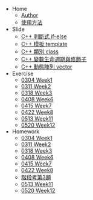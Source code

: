 <!-- docs/_sidebar.md -->

* Home
    * [Author](README.md)
    * [使用方法](tutorial.md)
* Slide
    * [C++ 判斷式 if-else](slide/if_else.md)
    * [C++ 模板 template](slide/template.md)
    * [C++ 類別 class](slide/class.md)
    * [C++ 變數生命週期與修飾子](slide/var_and_modifier.md)
    * [C++ 動態陣列 vector](slide/vector.md)
* Exercise
    * [0304 Week1](slide_code/w1.md)
    * [0311 Week2](slide_code/w2.md)
    * [0318 Week3](slide_code/w3.md)
    * [0408 Week6](slide_code/w6.md)
    * [0415 Week7](slide_code/w7.md)
    * [0422 Week8](slide_code/w8.md)
    * [0513 Week11](slide_code/w11.md)
    * [0520 Week12](slide_code/w12.md)
* Homework
    * [0304 Week1](homework_code/w1.md)
    * [0311 Week2](homework_code/w2.md)
    * [0318 Week3](homework_code/w3.md)
    * [0408 Week6](homework_code/w6.md)
    * [0415 Week7](homework_code/w7.md)
    * [0422 Week8](homework_code/w8.md)
    * [階段考第3題](homework_code/2023-C-1st-exam-pC.md)
    * [0513 Week11](homework_code/w11.md)
    * [0520 Week12](homework_code/w12.md)

        
